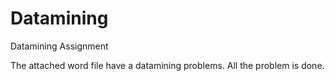 # Datamining
Datamining Assignment 

The attached word file have a datamining problems. All the problem is done. 
